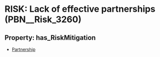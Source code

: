 # RISK: __Lack of effective partnerships__ (PBN__Risk_3260)

## Property: has_RiskMitigation

* [Partnership](PBN__Mitigation_1825)

